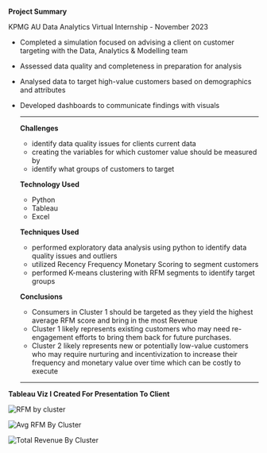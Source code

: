**Project Summary**

KPMG AU Data Analytics Virtual Internship - November 2023

- Completed a simulation focused on advising a client on customer targeting with the Data, Analytics & Modelling team
- Assessed data quality and completeness in preparation for analysis
- Analysed data to target high-value customers based on demographics and attributes
- Developed dashboards to communicate findings with visuals
  ________________________
  **Challenges**
  - identify data quality issues for clients current data
  - creating the variables for which customer value should be measured by
  - identify what groups of customers to target
 
  **Technology Used**
  - Python
  - Tableau
  - Excel

  **Techniques Used**
  - performed exploratory data analysis using python to identify data quality issues and outliers
  - utilized Recency Frequency Monetary Scoring to segment customers
  - performed K-means clustering with RFM segments to identify target groups 

  **Conclusions**
  - Consumers in Cluster 1 should be targeted as they yield the highest average RFM score and bring in the most Revenue
  - Cluster 1 likely represents existing customers who may need re-engagement efforts to bring them back for future purchases.
  - Cluster 2 likely represents new or potentially low-value customers who may require nurturing and incentivization to increase their frequency and monetary value over time which can be costly to execute
  ________________________
  


**Tableau Viz I Created For Presentation To Client** 

![RFM by cluster](https://github.com/samgeles/KPMG-AU/assets/143467895/b513ea12-d430-496b-97cf-31bbf8eaf394)

![Avg RFM By Cluster](https://github.com/samgeles/KPMG-AU/assets/143467895/07e7ca2f-b896-4d58-bbe5-bf4556361300)

![Total Revenue By Cluster](https://github.com/samgeles/KPMG-AU/assets/143467895/40c8b0cb-3d71-4621-9f5e-17401e31bbe7)




